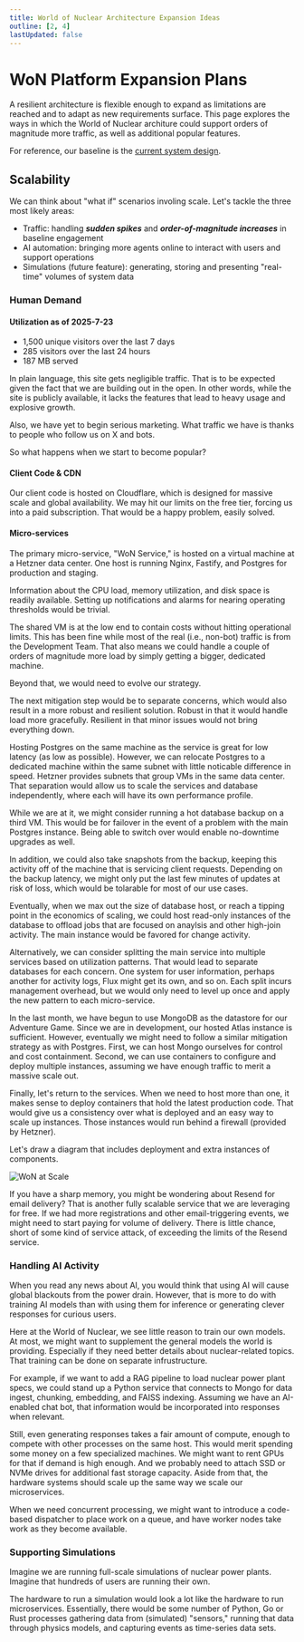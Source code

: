 ```yaml
---
title: World of Nuclear Architecture Expansion Ideas
outline: [2, 4]
lastUpdated: false
---
```


# WoN Platform Expansion Plans

A resilient architecture is flexible enough to expand as limitations are reached and to adapt as new requirements surface. This page explores the ways in which the World of Nuclear architure could support orders of magnitude more traffic, as well as additional popular features.

For reference, our baseline is the [current system design](.).

## Scalability

We can think about "what if" scenarios involing scale. Let's tackle the three most likely areas:

- Traffic: handling **_sudden spikes_** and **_order-of-magnitude increases_** in baseline engagement
- AI automation: bringing more agents online to interact with users and support operations
- Simulations (future feature): generating, storing and presenting "real-time" volumes of system data

### Human Demand

#### Utilization as of 2025-7-23

- 1,500 unique visitors over the last 7 days
- 285 visitors over the last 24 hours
- 187 MB served

In plain language, this site gets negligible traffic. That is to be expected given the fact that we are building out in the open. In other words, while the site is publicly available, it lacks the features that lead to heavy usage and explosive growth.

Also, we have yet to begin serious marketing. What traffic we have is thanks to people who follow us on X and bots.

So what happens when we start to become popular?

#### Client Code & CDN

Our client code is hosted on Cloudflare, which is designed for massive scale and global availability. We may hit our limits on the free tier, forcing us into a paid subscription. That would be a happy problem, easily solved.

#### Micro-services

The primary micro-service, "WoN Service," is hosted on a virtual machine at a Hetzner data center. One host is running Nginx, Fastify, and Postgres for production and staging.

Information about the CPU load, memory utilization, and disk space is readily available. Setting up notifications and alarms for nearing operating thresholds would be trivial.

The shared VM is at the low end to contain costs without hitting operational limits. This has been fine while most of the real (i.e., non-bot) traffic is from the Development Team. That also means we could handle a couple of orders of magnitude more load by simply getting a bigger, dedicated machine.

Beyond that, we would need to evolve our strategy.

The next mitigation step would be to separate concerns, which would also result in a more robust and resilient solution. Robust in that it would handle load more gracefully. Resilient in that minor issues would not bring everything down.

Hosting Postgres on the same machine as the service is great for low latency (as low as possible). However, we can relocate Postgres to a dedicated machine within the same subnet with little noticable difference in speed. Hetzner provides subnets that group VMs in the same data center. That separation would allow us to scale the services and database independently, where each will have its own performance profile.

While we are at it, we might consider running a hot database backup on a third VM. This would be for failover in the event of a problem with the main Postgres instance. Being able to switch over would enable no-downtime upgrades as well.

In addition, we could also take snapshots from the backup, keeping this activity off of the machine that is servicing client requests. Depending on the backup latency, we might only put the last few minutes of updates at risk of loss, which would be tolarable for most of our use cases.

Eventually, when we max out the size of database host, or reach a tipping point in the economics of scaling, we could host read-only instances of the database to offload jobs that are focused on anaylsis and other high-join activity. The main instance would be favored for change activity.

Alternatively, we can consider splitting the main service into multiple services based on utilization patterns. That would lead to separate databases for each concern. One system for user information, perhaps another for activity logs, Flux might get its own, and so on. Each split incurs management overhead, but we would only need to level up once and apply the new pattern to each micro-service.

In the last month, we have begun to use MongoDB as the datastore for our Adventure Game. Since we are in development, our hosted Atlas instance is sufficient. However, eventually we might need to follow a similar mitigation strategy as with Postgres. First, we can host Mongo ourselves for control and cost containment. Second, we can use containers to configure and deploy multiple instances, assuming we have enough traffic to merit a massive scale out.

Finally, let's return to the services. When we need to host more than one, it makes sense to deploy containers that hold the latest production code. That would give us a consistency over what is deployed and an easy way to scale up instances. Those instances would run behind a firewall (provided by Hetzner).

Let's draw a diagram that includes deployment and extra instances of components.

![WoN at Scale](/images/WoN-at-Scale.png)

If you have a sharp memory, you might be wondering about Resend for email delivery? That is another fully scalable service that we are leveraging for free. If we had more registrations and other email-triggering events, we might need to start paying for volume of delivery. There is little chance, short of some kind of service attack, of exceeding the limits of the Resend service.

### Handling AI Activity

When you read any news about AI, you would think that using AI will cause global blackouts from the power drain. However, that is more to do with training AI models than with using them for inference or generating clever responses for curious users.

Here at the World of Nuclear, we see little reason to train our own models. At most, we might want to supplement the general models the world is providing. Especially if they need better details about nuclear-related topics. That training can be done on separate infrustructure.

For example, if we want to add a RAG pipeline to load nuclear power plant specs, we could stand up a Python service that connects to Mongo for data ingest, chunking, embedding, and FAISS indexing. Assuming we have an AI-enabled chat bot, that information would be incorporated into responses when relevant.

Still, even generating responses takes a fair amount of compute, enough to compete with other processes on the same host. This would merit spending some money on a few specialized machines. We might want to rent GPUs for that if demand is high enough. And we probably need to attach SSD or NVMe drives for additional fast storage capacity. Aside from that, the hardware systems should scale up the same way we scale our microservices.

When we need concurrent processing, we might want to introduce a code-based dispatcher to place work on a queue, and have worker nodes take work as they become available.

### Supporting Simulations

Imagine we are running full-scale simulations of nuclear power plants. Imagine that hundreds of users are running their own.

The hardware to run a simulation would look a lot like the hardware to run microservices. Essentially, there would be some number of Python, Go or Rust processes gathering data from (simulated) "sensors," running that data through physics models, and capturing events as time-series data sets.
